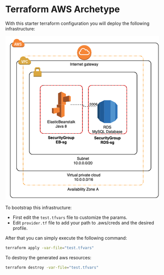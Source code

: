# Terraform AWS Archetype

With this starter terraform configuration you will deploy the following infrastructure:

![](doc/terraform-basic.png)

To bootstrap this infrastructure: 
- First edit the `test.tfvars` file to customize the params.
- Edit `provider.tf` file to add your path to .aws/creds and the desired profile. 
 
After that you can simply execute the following command:

```bash
terraform apply -var-file="test.tfvars"
```

To destroy the generated aws resources: 

```bash
terraform destroy -var-file="test.tfvars"
```
